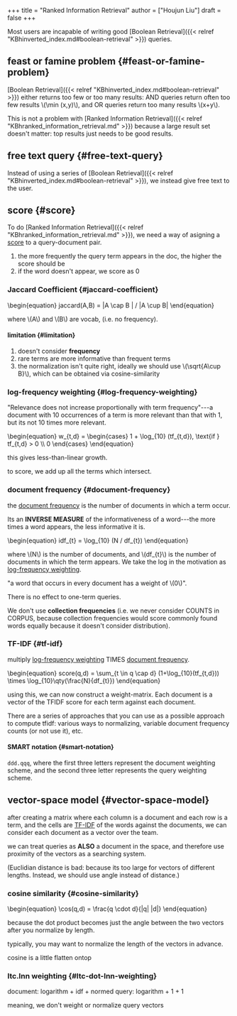 +++
title = "Ranked Information Retrieval"
author = ["Houjun Liu"]
draft = false
+++

Most users are incapable of writing good [Boolean Retrieval]({{< relref "KBhinverted_index.md#boolean-retrieval" >}}) queries.


## feast or famine problem {#feast-or-famine-problem}

[Boolean Retrieval]({{< relref "KBhinverted_index.md#boolean-retrieval" >}}) either returns too few or too many results: AND queries return often too few results \\(\min (x,y)\\), and OR queries return too many results \\(x+y\\).

This is not a problem with [Ranked Information Retrieval]({{< relref "KBhranked_information_retrieval.md" >}}) because a large result set doesn't matter: top results just needs to be good results.


## free text query {#free-text-query}

Instead of using a series of [Boolean Retrieval]({{< relref "KBhinverted_index.md#boolean-retrieval" >}}), we instead give free text to the user.


## score {#score}

To do [Ranked Information Retrieval]({{< relref "KBhranked_information_retrieval.md" >}}), we need a way of asigning a [score](#score) to a query-document pair.

1.  the more frequently the query term appears in the doc, the higher the score should be
2.  if the word doesn't appear, we score as 0


### Jaccard Coefficient {#jaccard-coefficient}

\begin{equation}
jaccard(A,B) = |A \cap B | / |A \cup B|
\end{equation}

where \\(A\\) and \\(B\\) are vocab, (i.e. no frequency).


#### limitation {#limitation}

1.  doesn't consider **frequency**
2.  rare terms are more informative than frequent terms
3.  the normalization isn't quite right, ideally we should use \\(\sqrt{A\cup B}\\), which can be obtained via cosine-similarity


### log-frequency weighting {#log-frequency-weighting}

"Relevance does not increase proportionally with term frequency"---a document with 10 occurrences of a term is more relevant than that with 1, but its not 10 times more relevant.

\begin{equation}
w\_{t,d} = \begin{cases}
1 + \log\_{10} (tf\_{t,d}), \text{if } tf\_{t,d} > 0 \\\\
0
\end{cases}
\end{equation}

this gives less-than-linear growth.

to score, we add up all the terms which intersect.


### document frequency {#document-frequency}

the [document frequency](#document-frequency) is the number of documents in which a term occur.

Its an **INVERSE MEASURE** of the informativeness of a word---the more times a word appears, the less informative it is.

\begin{equation}
idf\_{t} = \log\_{10} (N / df\_{t})
\end{equation}

where \\(N\\) is the number of documents, and \\(df\_{t}\\) is the number of documents in which the term appears. We take the log in the motivation as [log-frequency weighting](#log-frequency-weighting).

"a word that occurs in every document has a weight of \\(0\\)".

There is no effect to one-term queries.

We don't use **collection frequencies** (i.e. we never consider COUNTS in CORPUS, because collection frequencies would score commonly found words equally because it doesn't consider distribution).


### TF-IDF {#tf-idf}

multiply [log-frequency weighting](#log-frequency-weighting) TIMES [document frequency](#document-frequency).

\begin{equation}
score(q,d) = \sum\_{t \in q \cap d} (1+\log\_{10}(tf\_{t,d})) \times \log\_{10}\qty(\frac{N}{df\_{t}})
\end{equation}

using this, we can now construct a weight-matrix. Each document is a vector of the TFIDF score for each term against each document.

There are a series of approaches that you can use as a possible approach to compute tfidf: various ways to normalizing, variable document frequency counts (or not use it), etc.


#### SMART notation {#smart-notation}

`ddd.qqq`, where the first three letters represent the document weighting scheme, and the second three letter represents the query weighting scheme.


## vector-space model {#vector-space-model}

after creating a matrix where each column is a document and each row is a term, and the cells are [TF-IDF](#tf-idf) of the words against the documents, we can consider each document as a vector over the team.

we can treat queries as **ALSO** a document in the space, and therefore use proximity of the vectors as a searching system.

(Euclidian distance is bad: because its too large for vectors of different lengths. Instead, we should use angle instead of distance.)


### cosine similarity {#cosine-similarity}

\begin{equation}
\cos(q,d) = \frac{q \cdot d}{|q| |d|}
\end{equation}

because the dot product becomes just the angle between the two vectors after you normalize by length.

typically, you may want to normalize the length of the vectors in advance.

cosine is a little flatten ontop


### ltc.lnn weighting {#ltc-dot-lnn-weighting}

document: logarithm + idf + normed
query: logarithm + 1 + 1

meaning, we don't weight or normalize query vectors
